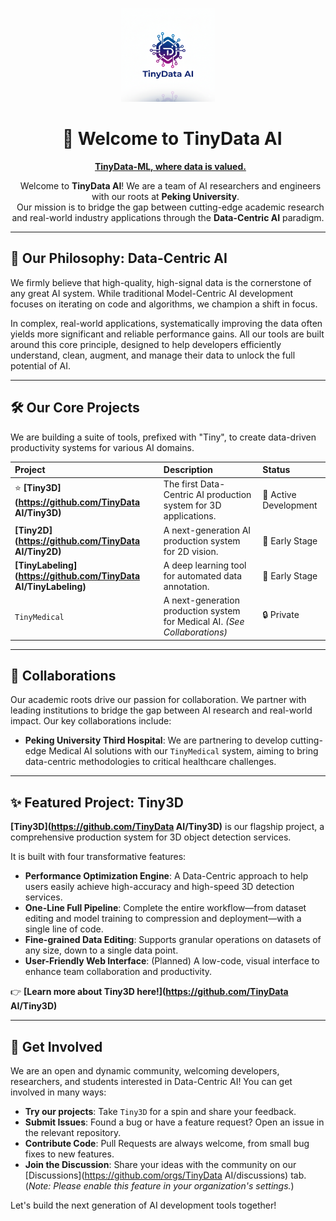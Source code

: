 <p align="center">
  <a href="https://github.com/TinyData AI">
    <img src="./tinydata.png" alt="TinyData AI Logo" width="150"/>
  </a>
</p>

<h1 align="center">
  👋 Welcome to TinyData AI
</h1>

<p align="center">
  <strong><a href="https://github.com/TinyData AI">TinyData-ML, where data is valued.</a></strong>
</p>

<p align="center">
  Welcome to <strong>TinyData AI</strong>! We are a team of AI researchers and engineers with our roots at <strong>Peking University</strong>. 
  <br /> 
  Our mission is to bridge the gap between cutting-edge academic research and real-world industry applications through the <strong>Data-Centric AI</strong> paradigm.
</p>

---

## 🚀 Our Philosophy: Data-Centric AI

We firmly believe that high-quality, high-signal data is the cornerstone of any great AI system. While traditional Model-Centric AI development focuses on iterating on code and algorithms, we champion a shift in focus.

In complex, real-world applications, systematically improving the data often yields more significant and reliable performance gains. All our tools are built around this core principle, designed to help developers efficiently understand, clean, augment, and manage their data to unlock the full potential of AI.

---

## 🛠️ Our Core Projects

We are building a suite of tools, prefixed with "Tiny", to create data-driven productivity systems for various AI domains.

| Project         | Description                                                               | Status                |
| :-------------- | :------------------------------------------------------------------------ | :-------------------- |
| ⭐️ **[Tiny3D](https://github.com/TinyData AI/Tiny3D)** | The first Data-Centric AI production system for 3D applications.          | 🚀 Active Development |
| **[Tiny2D](https://github.com/TinyData AI/Tiny2D)** | A next-generation AI production system for 2D vision.                     | 🌱 Early Stage        |
| **[TinyLabeling](https://github.com/TinyData AI/TinyLabeling)** | A deep learning tool for automated data annotation.                       | 🌱 Early Stage        |
| `TinyMedical`   | A next-generation production system for Medical AI. *(See Collaborations)* | 🔒 Private             |

---

## 🤝 Collaborations

Our academic roots drive our passion for collaboration. We partner with leading institutions to bridge the gap between AI research and real-world impact. Our key collaborations include:

* **Peking University Third Hospital**: We are partnering to develop cutting-edge Medical AI solutions with our `TinyMedical` system, aiming to bring data-centric methodologies to critical healthcare challenges.

---

## ✨ Featured Project: Tiny3D

**[Tiny3D](https://github.com/TinyData AI/Tiny3D)** is our flagship project, a comprehensive production system for 3D object detection services.

It is built with four transformative features:

* **Performance Optimization Engine**: A Data-Centric approach to help users easily achieve high-accuracy and high-speed 3D detection services.
* **One-Line Full Pipeline**: Complete the entire workflow—from dataset editing and model training to compression and deployment—with a single line of code.
* **Fine-grained Data Editing**: Supports granular operations on datasets of any size, down to a single data point.
* **User-Friendly Web Interface**: (Planned) A low-code, visual interface to enhance team collaboration and productivity.

👉 **[Learn more about Tiny3D here!](https://github.com/TinyData AI/Tiny3D)**

---

## 💬 Get Involved

We are an open and dynamic community, welcoming developers, researchers, and students interested in Data-Centric AI! You can get involved in many ways:

* **Try our projects**: Take `Tiny3D` for a spin and share your feedback.
* **Submit Issues**: Found a bug or have a feature request? Open an issue in the relevant repository.
* **Contribute Code**: Pull Requests are always welcome, from small bug fixes to new features.
* **Join the Discussion**: Share your ideas with the community on our [Discussions](https://github.com/orgs/TinyData AI/discussions) tab. (*Note: Please enable this feature in your organization's settings.*)

Let's build the next generation of AI development tools together!
